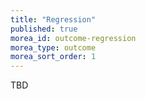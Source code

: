 ```yaml
---
title: "Regression"
published: true
morea_id: outcome-regression
morea_type: outcome
morea_sort_order: 1
---
```


TBD